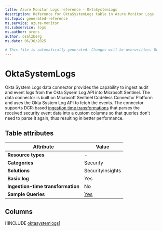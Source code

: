 ```yaml
---
title: Azure Monitor Logs reference - OktaSystemLogs
description: Reference for OktaSystemLogs table in Azure Monitor Logs.
ms.topic: generated-reference
ms.service: azure-monitor
ms.subservice: logs
ms.author: orens
author: osalzberg
ms.date: 06/30/2025

# This file is automatically generated. Changes will be overwritten. Do not change this file directly.
---
```


# OktaSystemLogs

Okta System Logs data connector provides the capability to ingest audit and event logs from the Okta Sysem Log API into Microsoft Sentinel. The data connector is built on Microsoft Sentinel Codeless Connector Platform and uses the Okta System Log API to fetch the events. The connector supports DCR-based [ingestion time transformations](../../logs/logs-ingestion-api-overview.md) that parses the received security event data into a custom columns so that queries don't need to parse it again, thus resulting in better performance.


## Table attributes

|Attribute|Value|
|---|---|
|**Resource types**|-|
|**Categories**|Security|
|**Solutions**| SecurityInsights|
|**Basic log**|Yes|
|**Ingestion-time transformation**|No|
|**Sample Queries**|[Yes](../queries/oktasystemlogs.md)|



## Columns
  
[!INCLUDE [oktasystemlogs](~/reusable-content/ce-skilling/azure/includes/azure-monitor/reference/tables/oktasystemlogs-include.md)]
